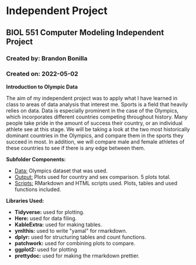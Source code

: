 # Independent Project

## BIOL 551 Computer Modeling Independent Project

### Created by: Brandon Bonilla

### Created on: 2022-05-02

**Introduction to Olympic Data**

The aim of my independent project was to apply what I have learned in class to areas of data analysis that interest me. Sports is a field that heavily relies on data. Data is especially prominent in the case of the Olympics, which incorporates different countries competing throughout history. Many people take pride in the amount of success their country, or an individual athlete see at this stage. We will be taking a look at the two most historically dominant countries in the Olympics, and compare them in the sports they succeed in most. In addition, we will compare male and female athletes of these countries to see if there is any edge between them. 

**Subfolder Components:**

-   [Data:](https://github.com/Biol551-CSUN/Independent_Project_Bonilla/blob/main/Independent_Folder/Data/olympics.csv) Olympics dataset that was used.
-   [Output:](https://github.com/Biol551-CSUN/Independent_Project_Bonilla/tree/main/Independent_Folder/Output) Plots used for country and sex comparison. 5 plots total.  
-   [Scripts:](https://github.com/Biol551-CSUN/Independent_Project_Bonilla/tree/main/Independent_Folder/Scripts) RMarkdown and HTML scripts used. Plots, tables and used functions included. 

**Libraries Used:**

- **Tidyverse:** used for plotting. 
- **Here:** used for data filing. 
- **KableExtra:** used for making tables. 
- **ymlthis:** used to write "yamal" for rmarkdown. 
- **dplyr:** used for structuring tables and count functions. 
- **patchwork:** used for combining plots to compare. 
- **ggplot2:** used for plotting
- **prettydoc:** used for making the rmarkdown prettier. 
